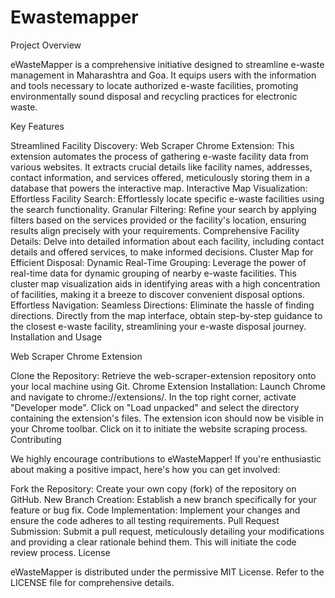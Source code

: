 # Ewastemapper
Project Overview

eWasteMapper is a comprehensive initiative designed to streamline e-waste management in Maharashtra and Goa. It equips users with the information and tools necessary to locate authorized e-waste facilities, promoting environmentally sound disposal and recycling practices for electronic waste.

Key Features

Streamlined Facility Discovery:
Web Scraper Chrome Extension: This extension automates the process of gathering e-waste facility data from various websites. It extracts crucial details like facility names, addresses, contact information, and services offered, meticulously storing them in a database that powers the interactive map.
Interactive Map Visualization:
Effortless Facility Search: Effortlessly locate specific e-waste facilities using the search functionality.
Granular Filtering: Refine your search by applying filters based on the services provided or the facility's location, ensuring results align precisely with your requirements.
Comprehensive Facility Details: Delve into detailed information about each facility, including contact details and offered services, to make informed decisions.
Cluster Map for Efficient Disposal:
Dynamic Real-Time Grouping: Leverage the power of real-time data for dynamic grouping of nearby e-waste facilities. This cluster map visualization aids in identifying areas with a high concentration of facilities, making it a breeze to discover convenient disposal options.
Effortless Navigation:
Seamless Directions: Eliminate the hassle of finding directions. Directly from the map interface, obtain step-by-step guidance to the closest e-waste facility, streamlining your e-waste disposal journey.
Installation and Usage

Web Scraper Chrome Extension

Clone the Repository: Retrieve the web-scraper-extension repository onto your local machine using Git.
Chrome Extension Installation:
Launch Chrome and navigate to chrome://extensions/.
In the top right corner, activate "Developer mode".
Click on "Load unpacked" and select the directory containing the extension's files.
The extension icon should now be visible in your Chrome toolbar. Click on it to initiate the website scraping process.
Contributing

We highly encourage contributions to eWasteMapper! If you're enthusiastic about making a positive impact, here's how you can get involved:

Fork the Repository: Create your own copy (fork) of the repository on GitHub.
New Branch Creation: Establish a new branch specifically for your feature or bug fix.
Code Implementation: Implement your changes and ensure the code adheres to all testing requirements.
Pull Request Submission: Submit a pull request, meticulously detailing your modifications and providing a clear rationale behind them. This will initiate the code review process.
License

eWasteMapper is distributed under the permissive MIT License. Refer to the LICENSE file for comprehensive details.
